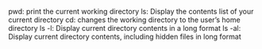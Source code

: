 pwd: print the current working directory 
ls: Display the contents list of your current directory
cd: changes the working directory to the user’s home directory
ls -l: Display current directory contents in a long format
ls -al: Display current directory contents, including hidden files in long format
